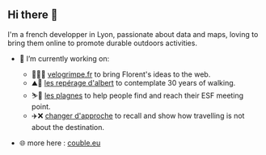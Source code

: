 ## Hi there 👋

I'm a french developper in Lyon, passionate about data and maps, loving to bring them online to promote durable outdoors activities.

- 🔭 I’m currently working on:
  - 🚵‍♀️🧗 [velogrimpe.fr](https://velogrimpe.fr) to bring Florent's ideas to the web.
  - ⛰️🚶 [les repérage d'albert](https://les-reperages-d-albert.vercel.app) to contemplate 30 years of walking.
  - ⛷️🎿 [les plagnes](https://les-plagnes.vercel.app) to help people find and reach their ESF meeting point.
  - ✈️❌ [changer d'approche](https://couble.eu/site/treks) to recall and show how travelling is not about the destination.


- 🌐 more here : [couble.eu](https://couble.eu)

<!--
**ycouble/ycouble** is a ✨ _special_ ✨ repository because its `README.md` (this file) appears on your GitHub profile.

Here are some ideas to get you started:

- 🔭 I’m currently working on ...
- 🌱 I’m currently learning ...
- 👯 I’m looking to collaborate on ...
- 🤔 I’m looking for help with ...
- 💬 Ask me about ...
- 📫 How to reach me: ...
- 😄 Pronouns: ...
- ⚡ Fun fact: ...
-->
